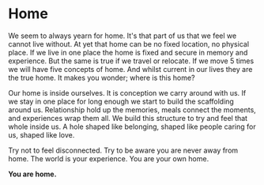 ---
---

# Home

We seem to always yearn for home. It's that part of us that we feel we cannot live without. At yet that home can be no fixed location, no physical place. If we live in one place the home is fixed and secure in memory and experience. But the same is true if we travel or relocate. If we move 5 times we will have five concepts of home. And whilst current in our lives they are the true home. It makes you wonder; where is this home? 

Our home is inside ourselves. It is conception we carry around with us. If we stay in one place for long enough we start to build the scaffolding around us. Relationship hold up the memories, meals connect the moments, and experiences wrap them all. We build this structure to try and feel that whole inside us. A hole shaped like belonging, shaped like people caring for us, shaped like love. 

Try not to feel disconnected. Try to be aware you are never away from home. The world is your experience. You are your own home. 

**You are home.**
